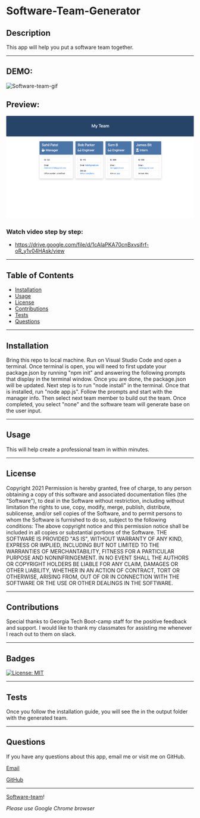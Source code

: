 # Software-Team-Generator

  ## Description
  This app will help you put a software team together.

  ---
## DEMO:
![Software-team-gif](./Assets/software-team-demo.gif)

## Preview: 
![Software-team-gif](./Assets/software-team.png)


### Watch video step by step: 
* https://drive.google.com/file/d/1cAIaPKA70cnBxvsifrf-oR_y1v04HAsk/view

---
  ## Table of Contents
* [Installation](#installation)
* [Usage](#usage)
* [License](#license)
* [Contributions](#contributions)
* [Tests](#tests)
* [Questions](#questions)

---
## Installation
Bring this repo to local machine. Run on Visual Studio Code and open a terminal. Once terminal is open, you will need to first update your package.json by running "npm init" and answering the following prompts that display in the terminal window. Once you are done, the package.json will be updated. Next step is to run "node install" in the terminal. Once that is installed, run "node app.js". Follow the prompts and start with the manager info. Then select next team member to build out the team. Once completed, you select "none" and the software team will generate base on the user input.  

---
## Usage
This will help create a professional team in within minutes. 

---
## License

Copyright 2021
Permission is hereby granted, free of charge, to any person obtaining a copy of this software and associated documentation files (the "Software"), to deal in the Software without restriction, including without limitation the rights to use, copy, modify, merge, publish, distribute, sublicense, and/or sell copies of the Software, and to permit persons to whom the Software is furnished to do so, subject to the following conditions:
The above copyright notice and this permission notice shall be included in all copies or substantial portions of the Software.
THE SOFTWARE IS PROVIDED "AS IS", WITHOUT WARRANTY OF ANY KIND, EXPRESS OR IMPLIED, INCLUDING BUT NOT LIMITED TO THE WARRANTIES OF MERCHANTABILITY, FITNESS FOR A PARTICULAR PURPOSE AND NONINFRINGEMENT. IN NO EVENT SHALL THE AUTHORS OR COPYRIGHT HOLDERS BE LIABLE FOR ANY CLAIM, DAMAGES OR OTHER LIABILITY, WHETHER IN AN ACTION OF CONTRACT, TORT OR OTHERWISE, ARISING FROM, OUT OF OR IN CONNECTION WITH THE SOFTWARE OR THE USE OR OTHER DEALINGS IN THE SOFTWARE.

---
## Contributions
Special thanks to Georgia Tech Boot-camp staff for the positive feedback and support. 
I would like to thank my classmates for assisting me whenever I reach out to them on slack. 

---

## Badges
[![License: MIT](https://img.shields.io/badge/License-MIT-yellow.svg)](https://opensource.org/licenses/MIT)

---

## Tests
Once you follow the installation guide, you will see the in the output folder with the generated team. 

---

## Questions
If you have any questions about this app, email me or visit me on GitHub.

[Email](mailto:patelsahil0789@mail.com)

[GitHub](http://github.com/spatel134)

---
[Software-team](https://github.com/Spatel134/software-team-generator.git)! 

 *Please use Google Chrome browser*